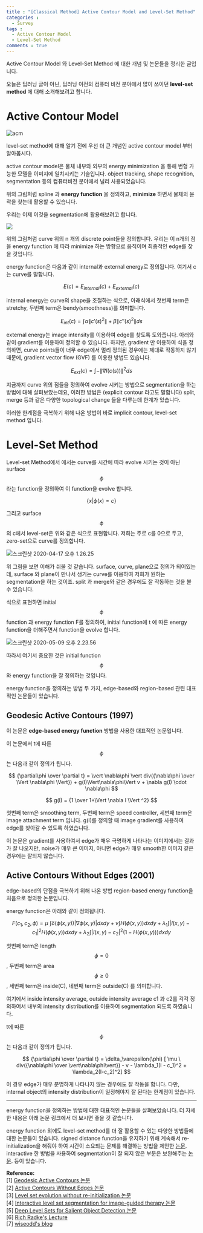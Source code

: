 ```yaml
---
title : "[Classical Method] Active Contour Model and Level-Set Method"
categories :
  - Survey
tags :
  - Active Contour Model
  - Level-Set Method
comments : true
---
```


Active Contour Model 와 Level-Set Method 에 대한 개념 및 논문들을 정리한 글입니다.

오늘은 딥러닝 글이 아닌, 딥러닝 이전의 컴퓨터 비전 분야에서 많이 쓰이던 **level-set method** 에 대해 소개해보려고 합니다.

# Active Contour Model

![acm](https://upload.wikimedia.org/wikipedia/commons/thumb/0/00/Snake-contour-example.jpg/500px-Snake-contour-example.jpg)

level-set method에 대해 알기 전에 우선 더 큰 개념인 active contour model 부터 알아봅시다.

active contour model은 물체 내부와 외부의 energy minimization 을 통해 변형 가능한 모델을 이미지에 일치시키는 기술입니다. object tracking, shape recognition, segmentation 등의 컴퓨터비전 분야에서 널리 사용되었습니다.

위의 그림처럼 spline 과 **energy function** 을 정의하고, **minimize** 하면서 물체의 윤곽을 찾는데 활용할 수 있습니다.

우리는 이제 이것을 segmentation에 활용해보려고 합니다.

![](https://www.researchgate.net/profile/Ilias_Maglogiannis/publication/228810653/figure/fig1/AS:300658403102720@1448693957151/Diagram-of-a-Closed-Active-Contour-Model.png)

위의 그림처럼 curve 위의 n 개의 discrete point들을 정의합니다. 우리는 이 n개의 점을 energy function 에 따라 minimize 하는 방향으로 움직이며 최종적인 edge를 찾을 것입니다.

energy function은 다음과 같이 internal과 external energy로 정의됩니다. 여기서 c는 curve를 말합니다.

$$
E(c) = E_{internal}(c) + E_{external}(c)
$$

internal energy는 curve의 shape을 조절하는 식으로, 아래식에서 첫번째 term은 stretchy, 두번째 term은 bendy(smoothness)를 의미합니다.

$$
E_{int}(c) = \int \alpha \lVert c'(s)^2 \rVert + \beta \lVert c''(s)^2 \rVert ds
$$

external energy는 image intensity를 이용하여 edge를 찾도록 도와줍니다. 아래와 같이 gradient를 이용하여 정의할 수 있습니다. 하지만, gradient 만 이용하여 식을 정의하면, curve points들이 너무 edge에서 멀리 정의된 경우에는 제대로 작동하지 않기 때문에, gradient vector flow (GVF) 를 이용한 방법도 있습니다.

$$
E_{ext}(c) = \int -\lVert \nabla I(c(s)) \rVert^2 ds
$$

지금까지 curve 위의 점들을 정의하여 evolve 시키는 방법으로 segmentation을 하는 방법에 대해 살펴보았는데요, 이러한 방법은 (explicit contour 라고도 말합니다) split, merge 등과 같은 다양한 topological change 들을 다루는데 한계가 있습니다.

이러한 한계점을 극복하기 위해 나온 방법이 바로 implicit contour, level-set method 입니다.

# Level-Set Method

Level-set Method에서 에서는 curve를 시간에 따라 evolve 시키는 것이 아닌 surface $$\phi$$ 라는 function을 정의하여 이 function을 evolve 합니다.

$$
\{x|\phi(x)=c\}
$$

그리고 surface $$\phi$$의 c에서 level-set은 위와 같은 식으로 표현합니다. 저희는 주로 c를 0으로 두고, zero-set으로 curve를 정의합니다.

![스크린샷 2020-04-17 오후 1.26.25](https://i.imgur.com/EB2OXKy.png)

위 그림을 보면 이해가 쉬울 것 같습니다. surface, curve, plane으로 정의가 되어있는데, surface 와 plane이 만나서 생기는 curve를 이용하여 저희가 원하는 segmentation을 하는 것이죠. split 과 merge와 같은 경우에도 잘 작동하는 것을 볼 수 있습니다.

식으로 표현하면 initial $$\phi$$ function 과 energy function F를 정의하여, initial function에 t 에 따른 energy function을 더해주면서 function을 evolve 합니다.

![스크린샷 2020-05-09 오후 2.23.56](https://i.imgur.com/YTM8hMv.png)

따라서 여기서 중요한 것은 initial function $$\phi$$ 와 energy function을 잘 정의하는 것입니다.

energy function을 정의하는 방법 두 가지, edge-based와 region-based 관련 대표적인 논문들이 있습니다.

## Geodesic Active Contours (1997)

이 논문은 **edge-based energy function** 방법을 사용한 대표적인 논문입니다.

이 논문에서 t에 따른 $$\phi$$는 다음과 같이 정의가 됩니다.

$$
{\partial\phi \over \partial t} = \vert \nabla\phi \vert div({\nabla\phi \over \Vert \nabla\phi \Vert}) + g(I)\Vert\nabla\phi\Vert v + \nabla g(I) \cdot \nabla\phi
$$

$$
g(I) = {1 \over 1+\Vert \nabla I \Vert ^2}
$$

첫번째 term은 smoothing term, 두번째 term은 speed controller, 세번째 term은 image attachment term 입니다. g(I)를 정의할 때 image gradient를 사용하여 edge를 찾아갈 수 있도록 하였습니다.

이 논문은 gradient를 사용하여서 edge가 매우 극명하게 나타나는 이미지에서는 결과가 잘 나오지만, noise가 매우 큰 이미지, 아니면 edge가 매우 smooth한 이미지 같은 경우에는 잘되지 않습니다.

## Active Contours Without Edges (2001)

edge-based의 단점을 극복하기 위해 나온 방법 region-based energy function을 처음으로 정의한 논문입니다.

energy function은 아래와 같이 정의됩니다.

$$
F(c_1, c_2, \phi) = \mu \ \int\delta(\phi(x,y))\vert\nabla\phi(x,y)\vert dxdy + v\int H(\phi(x,y))dxdy + \lambda_1 \int \vert I(x,y) - c_1 \vert ^2 H(\phi(x,y)) dxdy + \lambda_2 \int \vert I(x,y) - c_2 \vert ^2 (1-H(\phi(x,y))) dxdy
$$

첫번째 term은 length $${\phi=0}$$, 두번째 term은 area $${\phi \ge 0}$$, 세번째 term은 inside(C), 네번째 term은 outside(C) 를 의미합니다.

여기에서 inside intensity average, outside intensity average c1 과 c2를 각각 정의하여서 내부의 intensity distribution를 이용하여 segmentation 되도록 하였습니다.

t에 따른 $$\phi$$는 다음과 같이 정의가 됩니다.

$$
{\partial\phi \over \partial t} = \delta_\varepsilon(\phi) [ \mu \ div({\nabla\phi \over \vert\nabla\phi\vert}) - v - \lambda_1(I - c_1)^2 + \lambda_2(I-c_2)^2]
$$

이 경우 edge가 매우 분명하게 나타나지 않는 경우에도 잘 작동을 합니다. 다만, internal object의 intensity distribution이 일정해야지 잘 된다는 한계점이 있습니다.

---

energy function을 정의하는 방법에 대한 대표적인 논문들을 살펴보았습니다. 더 자세한 내용은 아래 논문 링크에서 더 보시면 좋을 것 같습니다.

energy function 외에도 level-set method를 더 잘 활용할 수 있는 다양한 방법들에 대한 논문들이 있습니다. signed distance function을 유지하기 위해 계속해서 re-initialization을 해줘야 하여 시간이 소요되는 문제를 해결하는 방법을 제안한 [논문](https://ieeexplore.ieee.org/stamp/stamp.jsp?tp=&arnumber=1467299). interactive 한 방법을 사용하여 segmentation이 잘 되지 않은 부분은 보완해주는 [논문](https://www.researchgate.net/publication/224572424_Interactive_level_set_segmentation_for_image-guided_therapy). 등이 있습니다.

**Reference:**<br>
[1] [Geodesic Active Contours 논문](http://www.cs.technion.ac.il/~ron/PAPERS/CasKimSap_IJCV1997.pdf)<br>
[2] [Active Contours Without Edges 논문](https://www.math.ucla.edu/~lvese/PAPERS/IEEEIP2001.pdf)<br>
[3] [Level set evolution without re-initialization 논문](https://ieeexplore.ieee.org/stamp/stamp.jsp?tp=&arnumber=1467299)<br>
[4] [Interactive level set segmentation for image-guided therapy 논문](https://www.researchgate.net/publication/224572424_Interactive_level_set_segmentation_for_image-guided_therapy)<br>
[5] [Deep Level Sets for Salient Object Detection 논문](https://zpascal.net/cvpr2017/Hu_Deep_Level_Sets_CVPR_2017_paper.pdf)<br>
[6] [Rich Radke's Lecture](https://www.youtube.com/watch?v=RJEMDkhVgqQ)<br>
[7] [wiseodd's blog](https://wiseodd.github.io/techblog/2016/11/20/levelset-segmentation/)<br>
